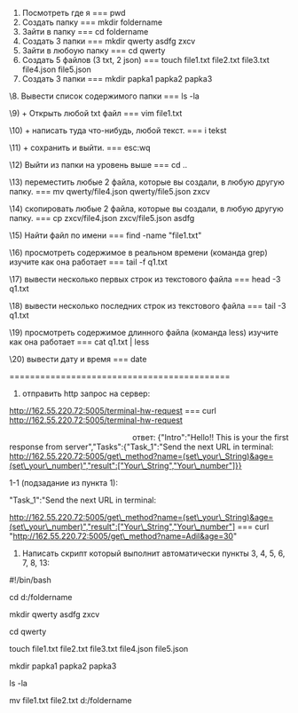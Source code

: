 ﻿1) Посмотреть где я    ===     pwd
1) Создать папку     ===    mkdir foldername
1) Зайти в папку     ===    cd foldername
1) Создать 3 папки    ===   mkdir qwerty asdfg zxcv
1) Зайти в любоую папку   ===   cd qwerty
1) Создать 5 файлов (3 txt, 2 json)    ===    touch file1.txt file2.txt file3.txt file4.json file5.json
1) Создать 3 папки   ===    mkdir papka1 papka2 papka3

\8. Вывести список содержимого папки   ===   ls -la

\9) + Открыть любой txt файл   ===   vim file1.txt

\10) + написать туда что-нибудь, любой текст.   ===   i tekst

\11) + сохранить и выйти.   ===   esc:wq

\12) Выйти из папки на уровень выше   ===   cd ..

\13) переместить любые 2 файла, которые вы создали, в любую другую папку.   ===  mv qwerty/file4.json qwerty/file5.json zxcv

\14) скопировать любые 2 файла, которые вы создали, в любую другую папку.   ===   cp zxcv/file4.json zxcv/file5.json asdfg

\15) Найти файл по имени   ===   find -name "file1.txt"

\16) просмотреть содержимое в реальном времени (команда grep) изучите как она работает     ===    tail -f q1.txt

\17) вывести несколько первых строк из текстового файла    ===    head -3 q1.txt

\18) вывести несколько последних строк из текстового файла    ===    tail -3 q1.txt

\19) просмотреть содержимое длинного файла (команда less) изучите как она работает   ===    cat q1.txt | less

\20) вывести дату и время   ===   date


\===========================================


1. отправить http запрос на сервер:

http://162.55.220.72:5005/terminal-hw-request   ===     curl http://162.55.220.72:5005/terminal-hw-request

`						        `ответ: {"Intro":"Hello!! This is your the first response from server","Tasks":{"Task\_1":"Send the next URL in terminal: http://162.55.220.72:5005/get\_method?name=(set\_your\_String)&age=(set\_your\_number)","result":["Your\_String","Your\_number"]}}

1-1 (подзадание из пункта 1):

"Task\_1":"Send the next URL in terminal:

http://162.55.220.72:5005/get\_method?name=(set\_your\_String)&age=(set\_your\_number)","result":["Your\_String","Your\_number"]       ===       curl "http://162.55.220.72:5005/get\_method?name=Adil&age=30"



1. Написать скрипт который выполнит автоматически пункты 3, 4, 5, 6, 7, 8, 13:


#!/bin/bash

cd d:/foldername

mkdir qwerty asdfg zxcv

cd qwerty

touch file1.txt file2.txt file3.txt file4.json file5.json

mkdir papka1 papka2 papka3

ls -la

mv file1.txt file2.txt d:/foldername
